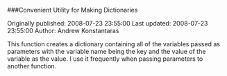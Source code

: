 ###Convenient Utility for Making Dictionaries

Originally published: 2008-07-23 23:55:00
Last updated: 2008-07-23 23:55:00
Author: Andrew Konstantaras

This function creates a dictionary containing all of the variables passed as parameters with the variable name being the key and the value of the variable as the value.  I use it frequently when passing parameters to another function.